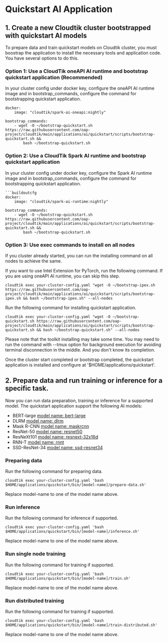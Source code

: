 # Quickstart AI Application

## 1. Create a new Cloudtik cluster bootstrapped with quickstart AI models
To prepare data and train quickstart models on Cloudtik cluster, you must boostrap the application
to install the necessary tools and application code.
You have several options to do this.

### Option 1: Use a CloudTik oneAPI AI runtime and bootstrap quickstart application (Recommended)
In your cluster config under docker key, configure the oneAPI AI runtime image
and in bootstrap_commands, configure the command for bootstrapping quickstart application.

```buildoutcfg
docker:
    image: "cloudtik/spark-ai-oneapi:nightly"

bootstrap_commands:
    - wget -O ~/bootstrap-quickstart.sh https://raw.githubusercontent.com/oap-project/cloudtik/main/applications/ai/quickstart/scripts/bootstrap-quickstart.sh &&
        bash ~/bootstrap-quickstart.sh
```

### Option 2: Use a CloudTik Spark AI runtime and bootstrap quickstart application
In your cluster config under docker key, configure the Spark AI runtime image
and in bootstrap_commands, configure the command for bootstrapping quickstart application.

```buildoutcfg
```buildoutcfg
docker:
    image: "cloudtik/spark-ai-runtime:nightly"

bootstrap_commands:
    - wget -O ~/bootstrap-quickstart.sh https://raw.githubusercontent.com/oap-project/cloudtik/main/applications/ai/quickstart/scripts/bootstrap-quickstart.sh &&
        bash ~/bootstrap-quickstart.sh
```

### Option 3: Use exec commands to install on all nodes
If you cluster already started, you can run the installing command on all nodes to achieve the same.

If you want to use Intel Extension for PyTorch, run the following command.
If you are using oneAPI AI runtime, you can skip this step.
```buildoutcfg
cloudtik exec your-cluster-config.yaml "wget -O ~/bootstrap-ipex.sh https://raw.githubusercontent.com/oap-project/cloudtik/main/applications/ai/quickstart/scripts/bootstrap-ipex.sh && bash ~/bootstrap-ipex.sh" --all-nodes
```

Run the following command for installing quickstart application.
```buildoutcfg
cloudtik exec your-cluster-config.yaml "wget -O ~/bootstrap-quickstart.sh https://raw.githubusercontent.com/oap-project/cloudtik/main/applications/ai/quickstart/scripts/bootstrap-quickstart.sh && bash ~/bootstrap-quickstart.sh" --all-nodes
```

Please note that the toolkit installing may take some time.
You may need to run the command with --tmux option for background execution
for avoiding terminal disconnection in the middle. And you don't know its completion.

Once the cluster start completed or bootstrap completed,
the quickstart application is installed and configure at '$HOME/applications/quickstart'.

## 2. Prepare data and run training or inference for a specific task.
Now you can run data preparation, training or inference for a supported model.
The quickstart application support the following AI models:
- BERT-large [model name: bert-large](./bin/bert-large)
- DLRM [model name: dlrm](./bin/dlrm)
- Mask R-CNN [model name: maskrcnn](./bin/maskrcnn)
- ResNet-50 [model name: resnet50](./bin/resnet50)
- ResNeXt101 [model name: resnext-32x16d](./bin/resnext-32x16d)
- RNN-T [model name: rnnt](./bin/rnnt)
- SSD-ResNet-34 [model name: ssd-resnet34](./bin/ssd-resnet34)

### Preparing data
Run the following command for preparing data.
```buildoutcfg
cloudtik exec your-cluster-config.yaml 'bash $HOME/applications/quickstart/bin/[model-name]/prepare-data.sh'
```
Replace model-name to one of the model name above.

### Run inference
Run the following command for inference if supported.
```buildoutcfg
cloudtik exec your-cluster-config.yaml 'bash $HOME/applications/quickstart/bin/[model-name]/inference.sh'
```
Replace model-name to one of the model name above.

### Run single node training
Run the following command for training if supported.
```buildoutcfg
cloudtik exec your-cluster-config.yaml 'bash $HOME/applications/quickstart/bin/[model-name]/train.sh'
```
Replace model-name to one of the model name above.

### Run distributed training
Run the following command for training if supported.
```buildoutcfg
cloudtik exec your-cluster-config.yaml 'bash $HOME/applications/quickstart/bin/[model-name]/train-distributed.sh'
```
Replace model-name to one of the model name above.
